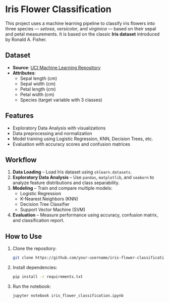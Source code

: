 # Iris Flower Classification

This project uses a machine learning pipeline to classify iris flowers into three species — *setosa*, *versicolor*, and *virginica* — based on their sepal and petal measurements. It is based on the classic **Iris dataset** introduced by Ronald A. Fisher.

## Dataset

- **Source**: [UCI Machine Learning Repository](https://archive.ics.uci.edu/ml/datasets/iris)
- **Attributes**:
  - Sepal length (cm)
  - Sepal width (cm)
  - Petal length (cm)
  - Petal width (cm)
  - Species (target variable with 3 classes)

## Features

- Exploratory Data Analysis with visualizations
- Data preprocessing and normalization
- Model training using Logistic Regression, KNN, Decision Trees, etc.
- Evaluation with accuracy scores and confusion matrices

## Workflow

1. **Data Loading** – Load Iris dataset using `sklearn.datasets`.
2. **Exploratory Data Analysis** – Use `pandas`, `matplotlib`, and `seaborn` to analyze feature distributions and class separability.
3. **Modeling** – Train and compare multiple models:
   - Logistic Regression
   - K-Nearest Neighbors (KNN)
   - Decision Tree Classifier
   - Support Vector Machine (SVM)
4. **Evaluation** – Measure performance using accuracy, confusion matrix, and classification report.
   
## How to Use

1. Clone the repository:
    ```bash
    git clone https://github.com/your-username/iris-flower-classification.git
    ```
2. Install dependencies:
    ```bash
    pip install -r requirements.txt
    ```
3. Run the notebook:
    ```bash
    jupyter notebook iris_flower_classification.ipynb
    ```
